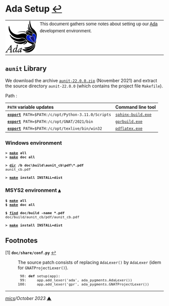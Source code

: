 # <span id="top">Ada Setup</span> <span style="size:25%;"><a href="README.md">↩</a></span>

<table style="font-family:Helvetica,Arial;line-height:1.6;">
  <tr>
  <td style="border:0;padding:0 10px 0 0;min-width:100px;"><a href="https://www.adacore.com/" rel="external"><img style="border:0;" src="./docs/images/adamascot.png" width="100" alt="Ada project"/></a></td>
  <td style="border:0;padding:0;vertical-align:text-top;">This document gathers some notes about setting up our <a href="https://www.adacore.com/" rel="external">Ada</a> development environment.
  </td>
  </tr>
</table>

## <span id="aunit">`aunit` Library</span>

We download the archive [`aunit-22.0.0.zip`](https://github.com/AdaCore/aunit/releases/) (November 2021) and extract the source directory `aunit-22.0.0` (which contains the project file `Makefile`).

Path :

| `PATH` variable updates                          | Command line tool  |
|:-------------------------------------------------|:-------------------|
| [**`export`**](https://man7.org/linux/man-pages/man1/export.1p.html)` PATH=$PATH:/c/opt/Python-3.11.0/Scripts` | [`sphinx-build.exe`][tool_sphinx-build] |
| [**`export`**](https://man7.org/linux/man-pages/man1/export.1p.html)` PATH=$PATH:/c/opt/GNAT/2021/bin`         | [`gprbuild.exe`][tool_gprbuild]     |
| [**`export`**](https://man7.org/linux/man-pages/man1/export.1p.html)` PATH=$PATH:/c/opt/texlive/bin/win32`     | [`pdflatex.exe`][tool_pdflatex]     |

### <span id="aunit_windows">Windows environment</span>

<pre style="font-size:80%;">
<b>&gt; <a href="https://www.gnu.org/software/make/manual/html_node/Running.html" rel="external">make</a> all</b>
<b>&gt; <a href="https://www.gnu.org/software/make/manual/html_node/Running.html">make</a> doc all</b>
&nbsp;
<b>&gt; <a href="https://docs.microsoft.com/en-us/windows-server/administration/windows-commands/dir">dir</a> /b doc\build\aunit_cb\pdf\*.pdf</b>
aunit_cb.pdf
&nbsp;
<b>&gt; <a href="https://www.gnu.org/software/make/manual/html_node/Running.html" rel="external">make</a> install INSTALL=dist</b>
</pre>

### <span id="aunit_msys2">MSYS2 environment</span> [**&#x25B4;**](#top)

<pre style="font-size:80%;">
<b>$ <a href="https://www.gnu.org/software/make/manual/html_node/Running.html" rel="external">make</a> all</b>
<b>$ <a href="https://www.gnu.org/software/make/manual/html_node/Running.html">make</a> doc all</b>
&nbsp;
<b>$ <a href="https://man7.org/linux/man-pages/man1/find.1.html">find</a> doc/build -name *.pdf</b>
doc/build/aunit_cb/pdf/aunit_cb.pdf
&nbsp;
<b>&gt; <a href="https://www.gnu.org/software/make/manual/html_node/Running.html" rel="external">make</a> install INSTALL=dist</b>
</pre>

## <span id="footnotes">Footnotes</span>

<span id="footnote_01">[1]</span> **`doc/share/conf.py`** [↩](#anchor_01)

<dl><dd>
The source patch consists of replacing <code>AdaLexer()</code> by <code>AdaLexer</code> (idem for <code>GNATProjectLexer()</code>).
</dd>
<dd>
<pre style="font-size:80%;">
 98: <b>def</b> setup(app):
 99:     app.add_lexer('ada', ada_pygments.AdaLexer())
100:     app.add_lexer('gpr', ada_pygments.GNATProjectLexer())
</pre>
</dd></dl>

<!--
<pre style="font-size:80%;">
&gt; pacman -S make

&gt; pacman -S mingw-w64-x86_64-gcc-ada
resolving dependencies...
looking for conflicting packages...

Packages (16) [...] mingw-w64-x86_64-gcc-ada-13.2.0-1

Total Download Size:    69.62 MiB
Total Installed Size:  538.08 MiB

[...]
</pre>
-->

***

*[mics](https://lampwww.epfl.ch/~michelou/)/October 2023* [**&#9650;**](#top)
<span id="bottom">&nbsp;</span>

<!-- link refs -->

[tool_gprbuild]: https://docs.adacore.com/gprbuild-docs/html/gprbuild_ug/building_with_gprbuild.html
[tool_pdflatex]: https://manpages.debian.org/experimental/texlive-latex-base/pdflatex.1.en.html
[tool_sphinx-build]: https://www.sphinx-doc.org/en/master/man/sphinx-build.html
